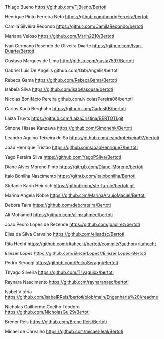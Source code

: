 Thiago Bueno
https://github.com/TjBueno/Bertoti

Henrique Pinto Ferreira Neto
https://github.com/henriqFerreira/bertoti

Camila Silveira Redondo
https://github.com/CamilaRedondo/bertoti

Mariana Veloso 
https://github.com/Marih2210/Bertoti

Ivan Germano Rosendo de Oliveira Duarte
https://github.com/Ivan-Duarte/Bertoti

Gustavo Marques de Lima
http://github.com/gusta7597/Bertoti

Gabriel Luis De Angelis
github.com/GabrAngelis/bertoti

Rebeca Gama
https://github.com/RebecaGama/Bertoti

Isabela Silva 
https://github.com/isabelasousa/bertoti

Nicolas Bonifácio Pereira
github.com/NicolasPereira06/bertoti

Carlos Kauã Berghahn 
https://github.com/CarlosKB/bertoti

Laiza Truyts 
https://github.com/LaizaCristina/BERTOTI.git

Simone Hissae Kanzawa 
https://github.com/Simonehk/Bertoti

Leandro Aquino Teixeira de Sá
https://github.com/leandroteixeira97/bertoti

João Henrique Tristão
https://github.com/JoaoHenrique7/bertoti

Yago Pereira Silva
https://github.com/YagoPSilva/Bertoti

Diane Alves Moreno Pinto
https://github.com/Diane-Moreno/bertoti

Italo Bonilha Nascimento
https://github.com/italobonilha/Bertoti

Stefanie Karin Heinrich
https://github.com/ste-fa-nie/bertoti.git

Marina Angela Nobre 
https://github.com/MarinaAraujoMaciel/Bertoti

Debora Taira 
https://github.com/deborataira/Bertoti

Ali Mohamed
https://github.com/alimoahmed/bertoti

Joao Pedro Lopes de Rezende
https://github.com/joaolrez/bertoti

Elisa da Silva Carvalho
https://github.com/elisadsc/Bertoti

Rita Hecht
https://github.com/ritahecht/bertoti/commits?author=ritahecht

Eliézer Lopes 
https://github.com/EliezerLopes1/Eliezer.Lopes-Bertoti

Pedro Seraggi
https://github.com/PedroSeraggi/Bertoti

Thyago Silveira
https://github.com/Thyaguixx/bertoti

Raynara Nascimento
https://github.com/raynaranasc/bertoti

Isabel Vitória 
https://github.com/IsabelRReis/bertoti/blob/main/Engenharia%20I/readme

Nicholas Guilherme Coelho Teodoro
https://github.com/NicholasGui29/Bertoti

Brener Reis
https://github.com/BrenerReis/Bertoti

Micael de Carvalho 
https://github.com/micael-leal/Bertoti
